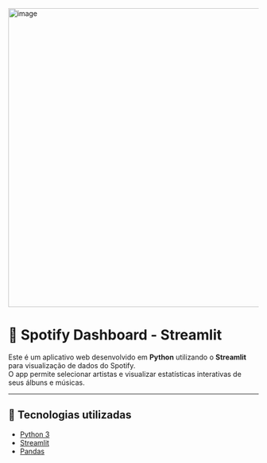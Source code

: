 <img width="1355" height="600" alt="image" src="https://github.com/user-attachments/assets/ca3028dd-a051-4864-82ac-3f6cad9d2f7b" />

# 🎵 Spotify Dashboard - Streamlit

Este é um aplicativo web desenvolvido em **Python** utilizando o **Streamlit** para visualização de dados do Spotify.  
O app permite selecionar artistas e visualizar estatísticas interativas de seus álbuns e músicas.

---

## 🚀 Tecnologias utilizadas
- [Python 3](https://www.python.org/)
- [Streamlit](https://streamlit.io/)
- [Pandas](https://pandas.pydata.org/)

